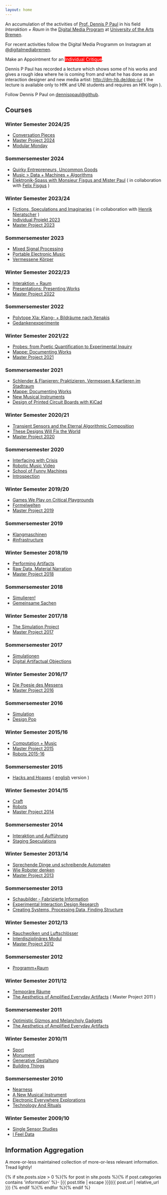 ```yaml
---
layout: home
---
```


An accumulation of the activities of [Prof. Dennis P Paul](https://dennisppaul.de) in his field *Interaktion + Raum* in the [Digital Media Program](https://digitalmedia-bremen.de) at [University of the Arts Bremen](http://www.hfk-bremen.de/). 

For recent activities follow the Digital Media Programm on Instagram at [@digitalmediabremen](https://www.instagram.com/digitalmediabremen/).

Make an Appointment for an <a href="http://dm-hb.de/icdpp" style="background-color: #FF0000; color: #FFF; text-decoration: none;">Individual Critique</a>.

Dennis P Paul has recorded a lecture which shows some of his works and gives a rough idea where he is coming from and what he has done as an interaction designer and new media artist: http://dm-hb.de/dpp-iur ( the lecture is available only to HfK and UNI students and requires an HfK login ).

Follow Dennis P Paul on [dennisppaul@github](https://github.com/dennisppaul).

## Courses

### Winter Semester 2024/25

- [Conversation Pieces](./conversation-pieces)
- [Master Project 2024](./master-project-2024)
- [Modular Monday](./modular-monday)

### Sommersemester 2024

- [Quirky Entrepreneurs, Uncommon Goods](./quirkyentrepreneursuncommongoods)
- [Music > Data + Machines + Algorithms](./musicdatamachinesalgorithms)
- [Elektronik-Spass with Monsieur Fisgus and Mister Paul](./elektronikspasswithmonsieurfisgusandmisterpaul) ( in collaboration with [Felix Fisgus](https://felixfisgus.de) )

### Winter Semester 2023/24

- [Fictions, Speculations and Imaginaries](./fictions-speculations-and-imaginaries) ( in collaboration with [Henrik Nieratscher](https://www.henriknieratschker.de) )
- [Individual Projekt 2023](./individual-projekt-2023)
- [Master Project 2023](./master-project-2023)

### Sommersemester 2023

- [Mixed Signal Processing](./mixed-signal-processing)
- [Portable Electronic Music](./portable-electronic-music)
- [Vermessene Körper](./vermessene-koerper)

### Winter Semester 2022/23

- [Interaktion + Raum](./interaktion-und-raum)
- [Presentations: Presenting Works](./presentations-presenting-works)
- [Master Project 2022](./master-project-2022)

### Sommersemester 2022

- [Polytope XIa: Klang- + Bildräume nach Xenakis](./polytope-xia)
- [Gedankenexperimente](./gedankenexperimente)

### Winter Semester 2021/22

- [Probes: from Poetic Quantification to Experimental Inquiry](./probes-from-poetic-quantification-to-experimental-inquiry)
- [Mappe: Documenting Works](./mappe-documenting-works)
- [Master Project 2021](./master-project-2021)

### Sommersemester 2021

- [Schlender & Flanieren: Praktizieren, Vermessen & Kartieren im Stadtraum](./schlender-flanieren-praktizieren-vermessen-kartieren-im-stadtraum)
- [Mappe: Documenting Works](./mappe-documenting-works)
- [New Musical Instruments](./new-musical-instruments)
- [Design of Printed Circuit Boards with KiCad](./design-of-printed-circuit-boards-with-kicad)

### Winter Semester 2020/21

- [Transient Sensors and the Eternal Algorithmic Composition](./transient-sensors-and-the-eternal-algorithmic-composition)
- [These Designs Will Fix the World](./these-designs-will-fix-the-world)
- [Master Project 2020](./master-project-2020)

### Sommersemester 2020

- [Interfacing with Crisis](./interfacing-with-crisis)
- [Robotic Music Video](./robotic-music-video)
- [School of Funny Machines](./school-of-funny-machines)
- [Introspection](./introspection)

### Winter Semester 2019/20

- [Games We Play on Critical Playgrounds](./games-we-play-on-critical-playgrounds)
- [Formelwelten](./formelwelten)
- [Master Project 2019](./master-project-2019)

### Sommersemester 2019

- [Klangmaschinen](./klangmaschinen)
- [\#infrastructure](./infrastructure)

### Winter Semester 2018/19

- [Performing Artifacts](./performing-artifacts)
- [Raw Data, Material Narration](./raw-data-material-narration)
- [Master Project 2018](./master-project-2018)

### Sommersemester 2018

- [Simulieren!](./simulieren)
- [Gemeinsame Sachen](./gemeinsame-sachen)

### Winter Semester 2017/18

- [The Simulation Project](./the-simulation-project)
- [Master Project 2017](./master-project-2017)

### Sommersemester 2017

- [Simulationen](./simulationen)
- [Digital Artifactual Objections](./digital-artifactual-objections)

### Winter Semester 2016/17

- [Die Poesie des Messens](./die-poesie-des-messens)
- [Master Project 2016](./master-project-2016)

### Sommersemester 2016

- [Simulation](./simulation)
- [Design Pop](./design-pop)

### Winter Semester 2015/16

- [Computation + Music](./computation-music)
- [Master Project 2015](./master-project-2015)
- [Robots 2015-16](./robots-2015-16)

### Sommersemester 2015

- [Hacks and Hoaxes](./hacks-and-hoaxes) ( [english](./hacks-and-hoaxes-en) version )

### Winter Semester 2014/15

- [Craft](./craft)
- [Robots](./robots)
- [Master Project 2014](./master-project-2014)

### Sommersemester 2014

- [Interaktion und Aufführung](./interaktion-und-auffuehrung)
- [Staging Speculations](./staging-speculations)

### Winter Semester 2013/14

- [Sprechende Dinge und schreibende Automaten](./sprechende-dinge-und-schreibende-automaten)
- [Wie Roboter denken](./wie-roboter-denken)
- [Master Project 2013](./master-project-2013)

### Sommersemester 2013

- [Schaubilder - Fabrizierte Information](./schaubilder-fabrizierte-information)
- [Experimental Interaction Design Research](./experimental-interaction-design-research)
- [Creating Systems, Processing Data, Finding Structure](./creating-systems-processing-data-finding-structure)

### Winter Semester 2012/13

- [Rauchwolken und Luftschlösser](rauchwolken-und-luftschloesser)
- [Interdisziplinäres Modul](interdisziplinaeres-modul)
- [Master Project 2012](./master-project-2012)

### Sommersemester 2012

- [Programm+Raum](./programm-raum)

### Winter Semester 2011/12

- [Temporäre Räume](temporare-raume)
- [The Aesthetics of Amplified Everyday Artifacts](./the-aesthetics-of-amplified-everyday-artifacts) ( Master Project 2011 )

### Sommersemester 2011

- [Optimistic Gizmos and Melancholy Gadgets](./melancholy-gadgets)
- [The Aesthetics of Amplified Everyday Artifacts](./the-aesthetics-of-amplified-everyday-artifacts)

### Winter Semester 2010/11

- [Sport](./sport)
- [Monument](./monument)
- [Generative Gestaltung](./generative-gestaltung)
- [Building Things](./building-things)

### Sommersemester 2010

- [Nearness](./nearness)
- [A New Musical Instrument](./a-new-musical-instrument)
- [Electronic Everywhere Explorations](./electronic-everywhere-explorations)
- [Technology And Rituals](./technology-and-rituals)

### Winter Semester 2009/10

- [Single Sensor Studies](./single-sensor-studies)
- [I Feel Data](./i-feel-data)

## Information Aggregation

A more-or-less maintained collection of more-or-less relevant information. Tread lightly!

{% if site.posts.size > 0 %}{% for post in site.posts %}{% if post.categories contains 'information' %}- [{{ post.title | escape }}]({{ post.url | relative_url }})
{% endif %}{% endfor %}{% endif %}

